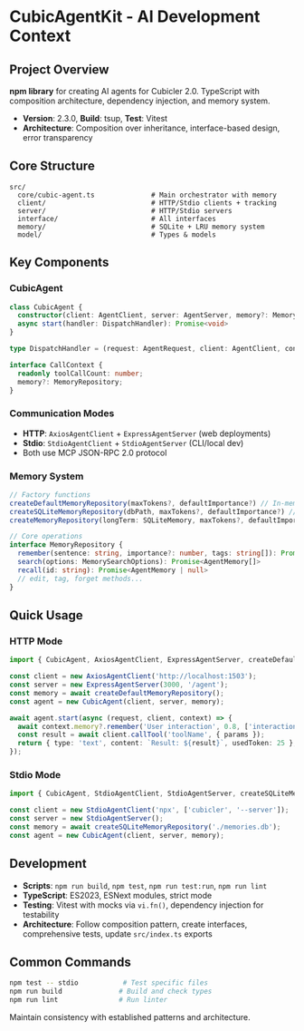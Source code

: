 # CubicAgentKit - AI Development Context

## Project Overview
**npm library** for creating AI agents for Cubicler 2.0. TypeScript with composition architecture, dependency injection, and memory system.
- **Version**: 2.3.0, **Build**: tsup, **Test**: Vitest
- **Architecture**: Composition over inheritance, interface-based design, error transparency

## Core Structure
```
src/
  core/cubic-agent.ts              # Main orchestrator with memory
  client/                          # HTTP/Stdio clients + tracking
  server/                          # HTTP/Stdio servers  
  interface/                       # All interfaces
  memory/                          # SQLite + LRU memory system
  model/                           # Types & models
```

## Key Components

### CubicAgent
```typescript
class CubicAgent {
  constructor(client: AgentClient, server: AgentServer, memory?: MemoryRepository)
  async start(handler: DispatchHandler): Promise<void>
}

type DispatchHandler = (request: AgentRequest, client: AgentClient, context: CallContext) => Promise<RawAgentResponse>

interface CallContext {
  readonly toolCallCount: number;
  memory?: MemoryRepository;
}
```

### Communication Modes
- **HTTP**: `AxiosAgentClient` + `ExpressAgentServer` (web deployments)
- **Stdio**: `StdioAgentClient` + `StdioAgentServer` (CLI/local dev)
- Both use MCP JSON-RPC 2.0 protocol

### Memory System
```typescript
// Factory functions
createDefaultMemoryRepository(maxTokens?, defaultImportance?) // In-memory SQLite
createSQLiteMemoryRepository(dbPath, maxTokens?, defaultImportance?) // File-based
createMemoryRepository(longTerm: SQLiteMemory, maxTokens?, defaultImportance?) // Custom

// Core operations
interface MemoryRepository {
  remember(sentence: string, importance?: number, tags: string[]): Promise<string>
  search(options: MemorySearchOptions): Promise<AgentMemory[]>
  recall(id: string): Promise<AgentMemory | null>
  // edit, tag, forget methods...
}
```

## Quick Usage

### HTTP Mode
```typescript
import { CubicAgent, AxiosAgentClient, ExpressAgentServer, createDefaultMemoryRepository } from 'cubicagentkit';

const client = new AxiosAgentClient('http://localhost:1503');
const server = new ExpressAgentServer(3000, '/agent');
const memory = await createDefaultMemoryRepository();
const agent = new CubicAgent(client, server, memory);

await agent.start(async (request, client, context) => {
  await context.memory?.remember('User interaction', 0.8, ['interaction']);
  const result = await client.callTool('toolName', { params });
  return { type: 'text', content: `Result: ${result}`, usedToken: 25 };
});
```

### Stdio Mode
```typescript
import { CubicAgent, StdioAgentClient, StdioAgentServer, createSQLiteMemoryRepository } from 'cubicagentkit';

const client = new StdioAgentClient('npx', ['cubicler', '--server']);
const server = new StdioAgentServer();
const memory = await createSQLiteMemoryRepository('./memories.db');
const agent = new CubicAgent(client, server, memory);
```

## Development
- **Scripts**: `npm run build`, `npm test`, `npm run test:run`, `npm run lint`
- **TypeScript**: ES2023, ESNext modules, strict mode
- **Testing**: Vitest with mocks via `vi.fn()`, dependency injection for testability
- **Architecture**: Follow composition pattern, create interfaces, comprehensive tests, update `src/index.ts` exports

## Common Commands
```bash
npm test -- stdio           # Test specific files
npm run build              # Build and check types
npm run lint               # Run linter
```

Maintain consistency with established patterns and architecture.
